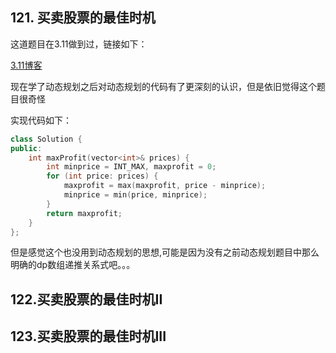 ## 121. 买卖股票的最佳时机

这道题目在3.11做到过，链接如下： 

[3.11博客](https://github.com/SorryQin/LeetCode_1th/blob/main/3.11.md)

现在学了动态规划之后对动态规划的代码有了更深刻的认识，但是依旧觉得这个题目很奇怪

实现代码如下：

```c++
class Solution {
public:
    int maxProfit(vector<int>& prices) {
        int minprice = INT_MAX, maxprofit = 0;
        for (int price: prices) {
            maxprofit = max(maxprofit, price - minprice);
            minprice = min(price, minprice);
        }
        return maxprofit;
    }
};
```

但是感觉这个也没用到动态规划的思想,可能是因为没有之前动态规划题目中那么明确的dp数组递推关系式吧。。。

## 122.买卖股票的最佳时机II  




## 123.买卖股票的最佳时机III  




